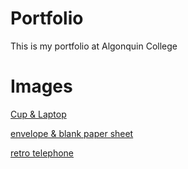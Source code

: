 # Portfolio

This is my portfolio at Algonquin College

# Images

[Cup & Laptop](https://unsplash.com/photos/photo-of-white-ceramic-teacup-on-turned-on-macbook-pro-MF2_-N7Bcp4?utm_content=creditShareLink&utm_medium=referral&utm_source=unsplash)

[envelope & blank paper sheet](https://unsplash.com/photos/white-printer-paper-on-brown-envelope-ehI8qokwP7s?utm_content=creditShareLink&utm_medium=referral&utm_source=unsplash)

[retro telephone](https://unsplash.com/photos/black-and-brown-rotary-phone-near-gray-wall--0xCCPIbl3M?utm_content=creditShareLink&utm_medium=referral&utm_source=unsplash)
